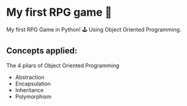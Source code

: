 # My first RPG game 🧙
My first RPG Game in Python! 🕹️ Using Object Oriented Programming. 
<!-- 

 			      ==(W{==========-/===-                        
                              ||  (.--.)         /===-_---~~~~~~~~~------____  
                              | \_,|**|,__      |===-~___                _,-' `
                 -==\\        `\ ' `--'   ),    `//~\\   ~~~~`---.___.-~~      
             ______-==|        /`\_. .__/\ \    | |  \\           _-~`         
       __--~~~  ,-/-==\\      (   | .  |~~~~|   | |   `\        ,'             
    _-~       /'    |  \\     )__/==0==-\<>/   / /      \      /               
  .'        /       |   \\      /~\___/~~\/  /' /        \   /'                
 /  ____  /         |    \`\.__/-~~   \  |_/'  /          \/'                  
/-'~    ~~~~~---__  |     ~-/~         ( )   /'        _--~`                   
                  \_|      /        _) | ;  ),   __--~~                        
                    '~~--_/      _-~/- |/ \   '-~ \                            
                   {\__--_/}    / \\_>-|)<__\      \                           
                   /'   (_/  _-~  | |__>--<__|      |                          
                  |   _/) )-~     | |__>--<__|      |                          
                  / /~ ,_/       / /__>---<__/      |                          
                 o-o _//        /-~_>---<__-~      /                           
                 (^(~          /~_>---<__-      _-~                            
                ,/|           /__>--<__/     _-~                               
             ,//('(          |__>--<__|     /                  .----_          
            ( ( '))          |__>--<__|    |                 /' _---_~\        
         `-)) )) (           |__>--<__|    |               /'  /     ~\`\      
        ,/,'//( (             \__>--<__\    \            /'  //        ||      
      ,( ( ((, ))              ~-__>--<_~-_  ~--____---~' _/'/        /'       
    `~/  )` ) ,/|                 ~-_~>--<_/-__       __-~ _/                  
  ._-~//( )/ )) `                    ~~-'_/_/ /~~~~~~~__--~                    
   ;'( ')/ ,)(                              ~~~~~~~~~~                         
  ' ') '( (/                                                                   
    '   '  `
-->

## Concepts applied:
The 4 pilars of Object Oriented Programming 
- Abstraction
- Encapsulation
- Inheritance
- Polymorphism
